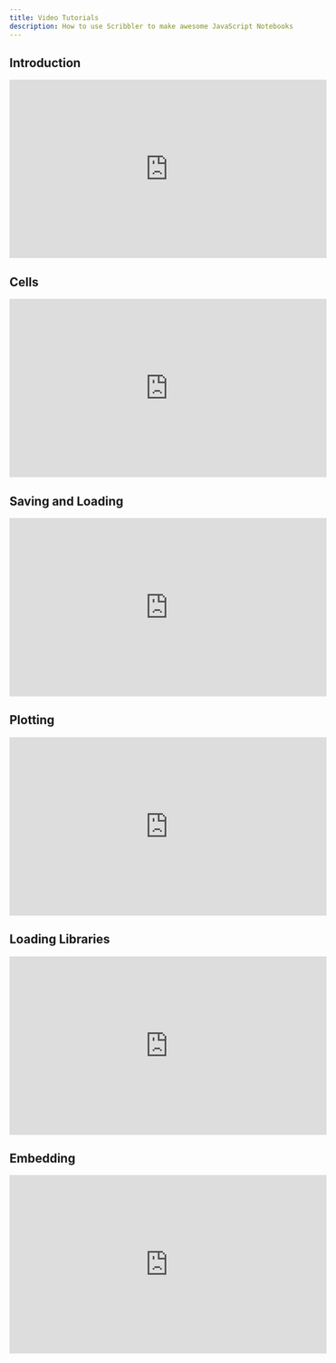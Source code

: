 ```yaml
---
title: Video Tutorials
description: How to use Scribbler to make awesome JavaScript Notebooks
---
```

## Introduction
<iframe width="560" height="315" src="https://www.youtube.com/embed/jlR_EGqaeqw" title="YouTube video player" frameborder="0" allow="accelerometer; autoplay; clipboard-write; encrypted-media; gyroscope; picture-in-picture; web-share" allowfullscreen></iframe>

## Cells

<iframe width="560" height="315" src="https://www.youtube.com/embed/uEZ5aYs0zXY" title="YouTube video player" frameborder="0" allow="accelerometer; autoplay; clipboard-write; encrypted-media; gyroscope; picture-in-picture; web-share" allowfullscreen></iframe>

## Saving and Loading

<iframe width="560" height="315" src="https://www.youtube.com/embed/SaRPCIb0RJs" title="YouTube video player" frameborder="0" allow="accelerometer; autoplay; clipboard-write; encrypted-media; gyroscope; picture-in-picture; web-share" allowfullscreen></iframe>


## Plotting

<iframe width="560" height="315" src="https://www.youtube.com/embed/bSdkB-XFYVs" title="YouTube video player" frameborder="0" allow="accelerometer; autoplay; clipboard-write; encrypted-media; gyroscope; picture-in-picture; web-share" allowfullscreen></iframe>

## Loading Libraries

<iframe width="560" height="315" src="https://www.youtube.com/embed/2UHfFgafIBQ" title="YouTube video player" frameborder="0" allow="accelerometer; autoplay; clipboard-write; encrypted-media; gyroscope; picture-in-picture; web-share" allowfullscreen></iframe>


## Embedding 

<iframe width="560" height="315" src="https://www.youtube.com/embed/IAKfSyLbLL8" title="YouTube video player" frameborder="0" allow="accelerometer; autoplay; clipboard-write; encrypted-media; gyroscope; picture-in-picture; web-share" allowfullscreen></iframe>

